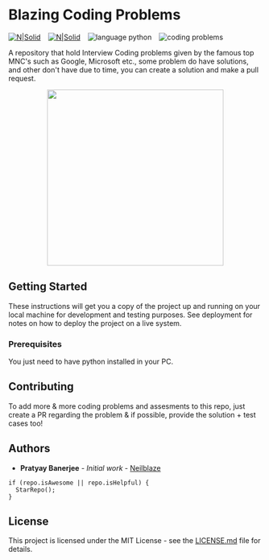 # Blazing Coding Problems


[![N|Solid](https://img.shields.io/github/last-commit/Neilblaze/Circadian-Coding-Problems)](https://img.shields.io/github/last-commit/Neilblaze/Circadian-Coding-Problems) &ensp; [![N|Solid](https://img.shields.io/badge/Circadian-Coding%20Questions-green)](https://img.shields.io/badge/Circadian-Coding%20Questions-green) &ensp; ![language python](https://img.shields.io/badge/language-python-blue.svg) &ensp; ![coding problems](https://img.shields.io/badge/coding-problems-lightgray.svg)

A repository that hold Interview Coding problems given by the famous top MNC's such as Google, Microsoft etc., some problem do have solutions, and other don't have due to time, you can create a solution and make a pull request.

<p align="center">
<img src="https://github.com/Neilblaze/Circadian-Coding-Problems/blob/master/ultracode.png" width="350" height="350" align="center">
</p>

## Getting Started
These instructions will get you a copy of the project up and running on your local machine for development and testing purposes. See deployment for notes on how to deploy the project on a live system.

### Prerequisites
You just need to have python installed in your PC.

## Contributing
To add more & more coding problems and assesments to this repo, just create a PR regarding the problem & if possible, provide the solution + test cases too!

## Authors
* **Pratyay Banerjee** - *Initial work* - [Neilblaze](https://github.com/Neilblaze)

```
if (repo.isAwesome || repo.isHelpful) {
  StarRepo();
}
```
## License
This project is licensed under the MIT License - see the [LICENSE.md](LICENSE.md) file for details.
